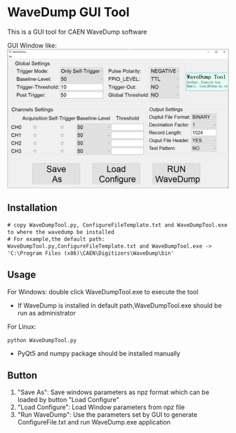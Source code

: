 # WaveDump GUI Tool
This is a GUI tool for CAEN WaveDump software

GUI Window like:
![image info](./pictures/GUIWindow.png)
## Installation
```
# copy WaveDumpTool.py, ConfigureFileTemplate.txt and WaveDumpTool.exe to where the wavedump be installed
# For example,the default path:
WaveDumpTool.py,ConfigureFileTemplate.txt and WaveDumpTool.exe -> 'C:\Program Files (x86)\CAEN\Digitizers\WaveDump\bin'
```
## Usage
For Windows:
    double click WaveDumpTool.exe to execute the tool
* If WaveDump is installed in default path,WaveDumpTool.exe should be run as administrator

For Linux:
```
python WaveDumpTool.py 
```
* PyQt5 and numpy package should be installed manually

## Button
1. "Save As": Save windows parameters as npz format which can be loaded by button "Load Configure"
2. "Load Configure": Load Window parameters from npz file
3. "Run WaveDump": Use the parameters set by GUI to generate ConfigureFile.txt and run WaveDump.exe application



